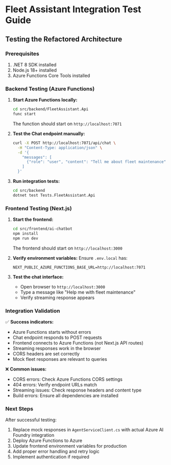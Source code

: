 # Fleet Assistant Integration Test Guide

## Testing the Refactored Architecture

### Prerequisites
1. .NET 8 SDK installed
2. Node.js 18+ installed
3. Azure Functions Core Tools installed

### Backend Testing (Azure Functions)

1. **Start Azure Functions locally:**
   ```bash
   cd src/backend/FleetAssistant.Api
   func start
   ```
   The function should start on `http://localhost:7071`

2. **Test the Chat endpoint manually:**
   ```bash
   curl -X POST http://localhost:7071/api/chat \
     -H "Content-Type: application/json" \
     -d '{
       "messages": [
         {"role": "user", "content": "Tell me about fleet maintenance"}
       ]
     }'
   ```

3. **Run integration tests:**
   ```bash
   cd src/backend
   dotnet test Tests.FleetAssistant.Api
   ```

### Frontend Testing (Next.js)

1. **Start the frontend:**
   ```bash
   cd src/frontend/ai-chatbot
   npm install
   npm run dev
   ```
   The frontend should start on `http://localhost:3000`

2. **Verify environment variables:**
   Ensure `.env.local` has:
   ```
   NEXT_PUBLIC_AZURE_FUNCTIONS_BASE_URL=http://localhost:7071
   ```

3. **Test the chat interface:**
   - Open browser to `http://localhost:3000`
   - Type a message like "Help me with fleet maintenance"
   - Verify streaming response appears

### Integration Validation

✅ **Success indicators:**
- Azure Functions starts without errors
- Chat endpoint responds to POST requests
- Frontend connects to Azure Functions (not Next.js API routes)
- Streaming responses work in the browser
- CORS headers are set correctly
- Mock fleet responses are relevant to queries

❌ **Common issues:**
- CORS errors: Check Azure Functions CORS settings
- 404 errors: Verify endpoint URLs match
- Streaming issues: Check response headers and content type
- Build errors: Ensure all dependencies are installed

### Next Steps

After successful testing:
1. Replace mock responses in `AgentServiceClient.cs` with actual Azure AI Foundry integration
2. Deploy Azure Functions to Azure
3. Update frontend environment variables for production
4. Add proper error handling and retry logic
5. Implement authentication if required
